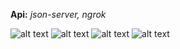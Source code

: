**Api:** _json-server,_ _ngrok_

![alt text](https://3.bp.blogspot.com/-kHNF0FayeLA/XWqV8MOacMI/AAAAAAAAC_Q/FQJcuwxeEUYG0AasNiSe6wlizbYJxaYLwCLcBGAs/s300/2.png)
![alt text](https://3.bp.blogspot.com/--z2OZR6aoXA/XWqV79_tB-I/AAAAAAAAC_U/uvzJdFoLvCoG8nPAGMdEMskgoFrEAM8qgCLcBGAs/s300/1.png)
![alt text](https://1.bp.blogspot.com/-hRo8roCMk5c/XWqV8Nz4E5I/AAAAAAAAC_Y/cAHKCzSbTvY-O-NZ56_rGZJq8TkUtWHPwCLcBGAs/s300/3.png)
![alt text](https://2.bp.blogspot.com/-Epyf_ALXxMk/XWqV9P0mrBI/AAAAAAAAC_c/VNXar3dTPRcW_jDjbgzqErCJVzDbysFRgCLcBGAs/s300/4.png)
